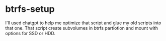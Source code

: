 # btrfs-setup
I'll used chatgpt to help me optimize that script and glue my old scripts into that one. That script create subvolumes in btrfs partiotion and mount with options for SSD or HDD.

